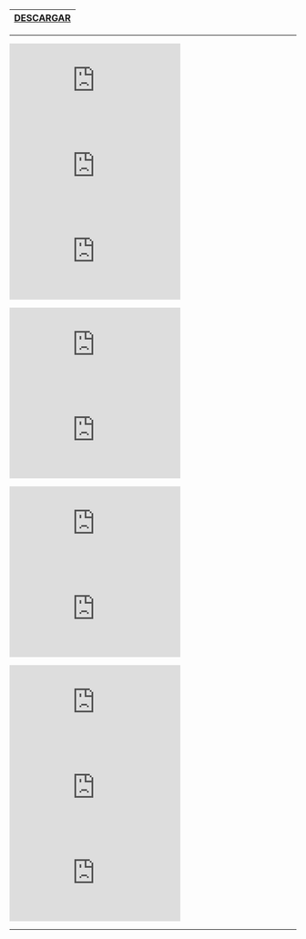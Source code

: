 | [DESCARGAR](https://github.com/Whoisadri2/bot-discordjs) | 
| :---: | 

---
![IMAGEN](http://fortnitefontgenerator.com/img.php?fontsize=38&textcolor=d40b11&text=APLICACION)
![IMAGEN](http://fortnitefontgenerator.com/img.php?fontsize=38&textcolor=d40b11&text=PARA)
![IMAGEN](http://fortnitefontgenerator.com/img.php?fontsize=38&textcolor=d40b11&text=ENVIAR)

![IMAGEN](http://fortnitefontgenerator.com/img.php?fontsize=38&textcolor=d40b11&text=UN)
![IMAGEN](http://fortnitefontgenerator.com/img.php?fontsize=38&textcolor=d40b11&text=MENSAJE)

![IMAGEN](http://fortnitefontgenerator.com/img.php?fontsize=38&textcolor=d40b11&text=HACIA)
![IMAGEN](http://fortnitefontgenerator.com/img.php?fontsize=38&textcolor=d40b11&text=DISCORD)

![IMAGEN](http://fortnitefontgenerator.com/img.php?fontsize=38&textcolor=d40b11&text=CON)
![IMAGEN](http://fortnitefontgenerator.com/img.php?fontsize=38&textcolor=d40b11&text=UNA)
![IMAGEN](http://fortnitefontgenerator.com/img.php?fontsize=38&textcolor=d40b11&text=WEBHOOK)

---
